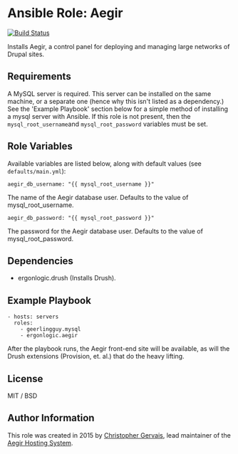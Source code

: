 # Ansible Role: Aegir

[![Build Status](https://travis-ci.org/ergonlogic/ansible-role-aegir.svg?branch=master)](https://travis-ci.org/ergonlogic/ansible-role-aegir)

Installs Aegir, a control panel for deploying and managing large networks of Drupal sites.

## Requirements

A MySQL server is required. This server can be installed on the same machine,
or a separate one (hence why this isn't listed as a dependency.) See the
'Example Playbook' section below for a simple method of installing a mysql
server with Ansible. If this role is not present, then the
`mysql_root_username`and `mysql_root_password` variables must be set.

## Role Variables

Available variables are listed below, along with default values (see `defaults/main.yml`):

    aegir_db_username: "{{ mysql_root_username }}"

The name of the Aegir database user. Defaults to the value of mysql_root_username.

    aegir_db_password: "{{ mysql_root_password }}"

The password for the Aegir database user. Defaults to the value of mysql_root_password.


## Dependencies

- ergonlogic.drush (Installs Drush).

## Example Playbook

    - hosts: servers
      roles:
        - geerlingguy.mysql
        - ergonlogic.aegir

After the playbook runs, the Aegir front-end site will be available, as will
the Drush extensions (Provision, et. al.) that do the heavy lifting.

## License

MIT / BSD

## Author Information

This role was created in 2015 by [Christopher Gervais](http://ergonlogic.com/), lead maintainer of the [Aegir Hosting System](http://www.aegirproject.org).

